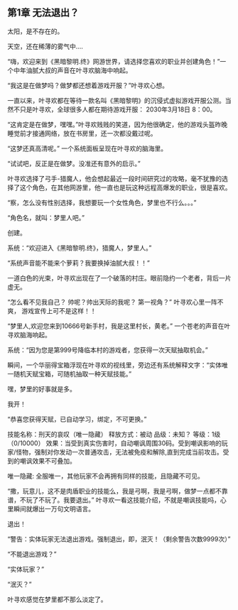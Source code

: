 ## 第1章 无法退出？

太阳，是不存在的。

天空，还在稀薄的雾气中....

“嗨，欢迎来到《黑暗黎明.终》网游世界，请选择您喜欢的职业并创建角色！”一个中年油腻大叔的声音在叶寻欢脑海中响起。

“我这是在做梦吗？做梦都还想着游戏开服？”叶寻欢心想。

一直以来，叶寻欢都在等待一款名叫《黑暗黎明》的沉侵式虚拟游戏开服公测。当然不只是叶寻欢，全球很多人都在期待游戏开服： 2030年3月18日 8：00。

“这肯定是在做梦，嘿嘿。”叶寻欢贱贱的笑道，因为他很确定，他的游戏头盔昨晚睡觉前才接通网络，放在书房里，还一次都没戴过呢。

“这梦还真高清呢。” 一个系统面板呈现在叶寻欢的脑海里。

“试试吧，反正是在做梦。没准还有意外的启示。”

叶寻欢选择了弓手-猎魔人，他会想起最近一段时间研究过的攻略，毫不犹豫的选择了这个角色，在其他网游里，他一直也是玩这种远程高爆发的职业，很是喜欢。

“察，怎么没有性别选择，我想要玩一个女性角色，梦里也不行么。。。”

“角色名，就叫：梦里人吧。” 

创建。

系统：“欢迎进入《黑暗黎明.终》，猎魔人，梦里人。”

“系统声音能不能来个萝莉？我要换掉油腻大叔！！”

一道白色的光束，叶寻欢出现在了一个破落的村庄。眼前隐约一个老者，背后一片虚无。

“怎么看不见我自己？ 帅呢？帅出天际的我呢？ 第一视角？” 叶寻欢心里一阵不爽， 游戏宣传上可不是这样！！


“梦里人,欢迎您来到10666号新手村，我是这里村长，黄老。” 一个苍老的声音在叶寻欢脑海响起。

系统：“因为您是第999号降临本村的游戏者，您获得一次天赋抽取机会。”

瞬间，一个华丽得宝箱浮现在叶寻欢的视线里，旁边还有系统解释文字：“实体唯一随机天赋宝箱，可随机抽取一种天赋技能。”

嘿，梦里的好事就是多。

我开！

“恭喜您获得天赋，已自动学习，绑定，不可更换。”

技能名称：刑天的哀叹（唯一隐藏）
释放方式：被动
品级：未知？
等级：1级（0/10000）
效果：当受到真实伤害时，自动嘲讽周围30码。受到嘲讽影响的玩家/怪物，强制对你发动一次普通攻击，无法被免疫和解除,直到完成当前攻击。受到的嘲讽效果不可叠加。

唯一隐藏: 全服唯一，其他玩家不会再拥有同样的技能，且隐藏不可见。

“撒，玩意儿，这不是肉盾职业的技能么，我是弓啊，我是弓啊，做梦一点都不靠谱，不玩了不玩了。我要退出。” 叶寻欢一看这技能介绍，不就是嘲讽技能吗，心里瞬间就爆出一万句文明语言。

退出！

“警告：实体玩家无法退出游戏。强制退出，即，泯灭！（剩余警告次数9999次）”

“不能退出游戏？”

“实体玩家？”

“泯灭？”

叶寻欢感觉在梦里都不那么淡定了。


